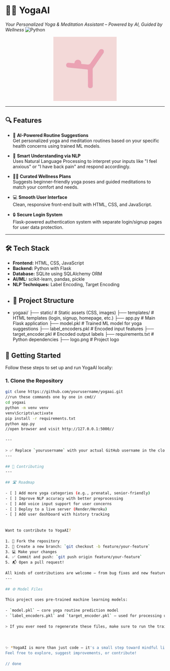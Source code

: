 # 🧘‍♀️ YogaAI

*Your Personalized Yoga & Meditation Assistant – Powered by AI, Guided by Wellness*
![Python](https://img.shields.io/badge/python-3.10-blue)

<p align="center">
  <img src="logo.png" alt="YogaAI Logo" width="200"/>
</p>

---

## 🔍 Features

- 🤖 **AI-Powered Routine Suggestions**  
  Get personalized yoga and meditation routines based on your specific health concerns using trained ML models.

- 💬 **Smart Understanding via NLP**  
  Uses Natural Language Processing to interpret your inputs like "I feel anxious" or "I have back pain" and respond accordingly.

- 🧘‍♂️ **Curated Wellness Plans**  
  Suggests beginner-friendly yoga poses and guided meditations to match your comfort and needs.

- 💻 **Smooth User Interface**  
  Clean, responsive front-end built with HTML, CSS, and JavaScript.

- 🔒 **Secure Login System**  
  Flask-powered authentication system with separate login/signup pages for user data protection.

---
## 🛠️ Tech Stack

- **Frontend:** HTML, CSS, JavaScript  
- **Backend:** Python with Flask  
- **Database:** SQLite using SQLAlchemy ORM  
- **AI/ML:** scikit-learn, pandas, pickle  
- **NLP Techniques:** Label Encoding, Target Encoding
- ## 📁 Project Structure
- yogaai/
├── static/ # Static assets (CSS, images)
├── templates/ # HTML templates (login, signup, homepage, etc.)
├── app.py # Main Flask application
├── model.pkl # Trained ML model for yoga suggestions
├── label_encoders.pkl # Encoded input features
├── target_encoder.pkl # Encoded output labels
├── requirements.txt # Python dependencies
├── logo.png # Project logo

## 🚀 Getting Started

Follow these steps to set up and run YogaAI locally:

### 1. Clone the Repository

```bash
git clone https://github.com/yourusername/yogaai.git
//run these commands one by one in cmd//
cd yogaai
python -m venv venv
venv\Scripts\activate
pip install -r requirements.txt
python app.py
//open browser and visit http://127.0.0.1:5000//

---

> ✅ Replace `yourusername` with your actual GitHub username in the clone link.
---

## 🤝 Contributing
---

## 🛣️ Roadmap

- [ ] Add more yoga categories (e.g., prenatal, senior-friendly)
- [ ] Improve NLP accuracy with better preprocessing
- [ ] Add voice input support for user concerns
- [ ] Deploy to a live server (Render/Heroku)
- [ ] Add user dashboard with history tracking


Want to contribute to YogaAI?

1. 🍴 Fork the repository  
2. 🌿 Create a new branch: `git checkout -b feature/your-feature`  
3. 💻 Make your changes  
4. ✅ Commit and push: `git push origin feature/your-feature`  
5. 📬 Open a pull request!

All kinds of contributions are welcome — from bug fixes and new features to design suggestions!
---

## ⚙️ Model Files

This project uses pre-trained machine learning models:

- `model.pkl` — core yoga routine prediction model  
- `label_encoders.pkl` and `target_encoder.pkl` — used for processing user input and mapping output

> If you ever need to regenerate these files, make sure to run the training script with the appropriate dataset. (Retraining code coming soon!)



✨ *YogaAI is more than just code — it's a small step toward mindful living through intelligent tech.*  
Feel free to explore, suggest improvements, or contribute!

// done










